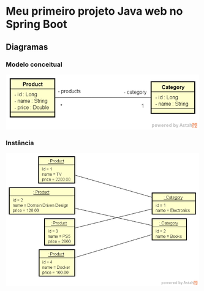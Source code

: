 # Meu primeiro projeto Java web no Spring Boot

## Diagramas

### Modelo conceitual

![model](https://raw.githubusercontent.com/rfmaia/myFirstSpringBoot/main/domain-model.png)

### Instância

![model](https://raw.githubusercontent.com/rfmaia/myFirstSpringBoot/main/domain-instance.png)
